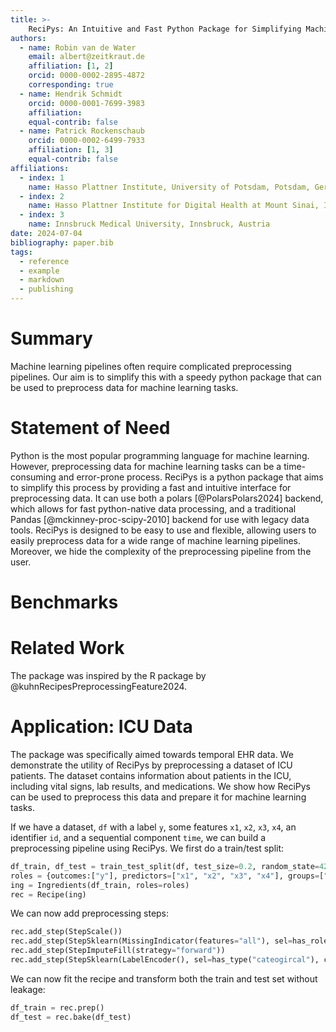 ```yaml
---
title: >-
    ReciPys: An Intuitive and Fast Python Package for Simplifying Machine Learning Preprocessing Pipelines
authors:
  - name: Robin van de Water
    email: albert@zeitkraut.de
    affiliation: [1, 2]
    orcid: 0000-0002-2895-4872
    corresponding: true
  - name: Hendrik Schmidt
    orcid: 0000-0001-7699-3983
    affiliation: 
    equal-contrib: false
  - name: Patrick Rockenschaub
    orcid: 0000-0002-6499-7933
    affiliation: [1, 3]
    equal-contrib: false
affiliations:
  - index: 1
    name: Hasso Plattner Institute, University of Potsdam, Potsdam, Germany
  - index: 2
    name: Hasso Plattner Institute for Digital Health at Mount Sinai, Icahn School of Medicine at Mount Sinai, New York City, NY, USA
  - index: 3
    name: Innsbruck Medical University, Innsbruck, Austria
date: 2024-07-04
bibliography: paper.bib
tags:
  - reference
  - example
  - markdown
  - publishing
---
```

<!-- 
Guide:
https://github.com/openjournals/inara/blob/main/example/paper.md  -->
# Summary

Machine learning pipelines often require complicated preprocessing pipelines. Our aim is to simplify this with a speedy python package that can be used to preprocess data for machine learning tasks.

# Statement of Need

Python is the most popular programming language for machine learning. However, preprocessing data for machine learning tasks can be a time-consuming and error-prone process. ReciPys is a python package that aims to simplify this process by providing a fast and intuitive interface for preprocessing data. It can use both a polars [@PolarsPolars2024] backend, which allows for fast python-native data processing, and a traditional Pandas [@mckinney-proc-scipy-2010] backend for use with legacy data tools. ReciPys is designed to be easy to use and flexible, allowing users to easily preprocess data for a wide range of machine learning pipelines. Moreover, we hide the complexity of the preprocessing pipeline from the user.
# Benchmarks

# Related Work
The package was inspired by the R package by @kuhnRecipesPreprocessingFeature2024. 
# Application: ICU Data
The package was specifically aimed towards temporal EHR data. We demonstrate the utility of ReciPys by preprocessing a dataset of ICU patients. The dataset contains information about patients in the ICU, including vital signs, lab results, and medications. We show how ReciPys can be used to preprocess this data and prepare it for machine learning tasks.

If we have a dataset, `df` with a label `y`, some features `x1`, `x2`, `x3`, `x4`, an identifier `id`, and a sequential component `time`, we can build a preprocessing pipeline using ReciPys. We first do a train/test split:
``` python
df_train, df_test = train_test_split(df, test_size=0.2, random_state=42)
roles = {outcomes:["y"], predictors=["x1", "x2", "x3", "x4"], groups=["id"], sequences=["time"]}
ing = Ingredients(df_train, roles=roles)
rec = Recipe(ing)
```
We can now add preprocessing steps:
``` python
rec.add_step(StepScale())
rec.add_step(StepSklearn(MissingIndicator(features="all"), sel=has_role("predictor")))
rec.add_step(StepImputeFill(strategy="forward"))
rec.add_step(StepSklearn(LabelEncoder(), sel=has_type("cateogircal"), columnwise=True))
```

We can now fit the recipe and transform both the train and test set without leakage:
``` python
df_train = rec.prep()
df_test = rec.bake(df_test)
```

